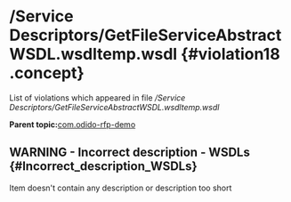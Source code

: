 # /Service Descriptors/GetFileServiceAbstractWSDL.wsdltemp.wsdl {#violation18 .concept}

List of violations which appeared in file */Service Descriptors/GetFileServiceAbstractWSDL.wsdltemp.wsdl*

**Parent topic:**[com.odido-rfp-demo](../../../qa/projects/com.odido-rfp-demo.md)

## WARNING - Incorrect description - WSDLs {#Incorrect_description_WSDLs}

Item doesn't contain any description or description too short

